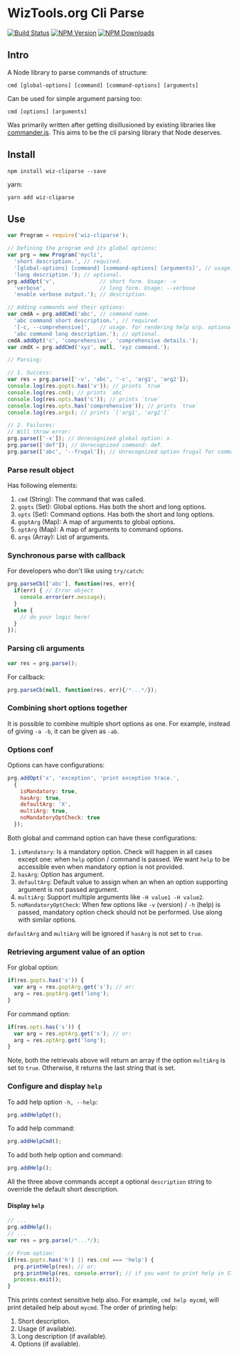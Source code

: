 # WizTools.org Cli Parse

[![Build Status](https://travis-ci.org/wiztools/wiz-cliparse.svg?branch=master)](https://travis-ci.org/wiztools/wiz-cliparse)
[![NPM Version](http://img.shields.io/npm/v/wiz-cliparse.svg?style=flat)](https://www.npmjs.org/package/wiz-cliparse)
[![NPM Downloads](https://img.shields.io/npm/dm/wiz-cliparse.svg?style=flat)](https://www.npmjs.org/package/wiz-cliparse)

## Intro

A Node library to parse commands of structure:

    cmd [global-options] [command] [command-options] [arguments]

Can be used for simple argument parsing too:

    cmd [options] [arguments]

Was primarily written after getting disillusioned by existing libraries like [commander.js](https://github.com/tj/commander.js/). This aims to be the cli parsing library that Node deserves.

## Install

    npm install wiz-cliparse --save

yarn:

    yarn add wiz-cliparse
## Use

```js
var Program = require('wiz-cliparse');

// Defining the program and its global options:
var prg = new Program('mycli',
  'short description.', // required.
  '[global-options] [command] [command-options] [arguments]', // usage. for rendering help o/p. optional.
  'long description.'); // optional.
prg.addOpt('v',              // short form. Usage: -v
  'verbose',                 // long form. Usage: --verbose
  'enable verbose output.'); // description.

// Adding commands and their options:
var cmdA = prg.addCmd('abc', // command name.
  'abc command short description.', // required.
  '[-c, --comprehensive]',   // usage. for rendering help o/p. optional.
  'abc command long description.'); // optional.
cmdA.addOpt('c', 'comprehensive', 'comprehensive details.');
var cmdX = prg.addCmd('xyz', null, 'xyz command.');

// Parsing:

// 1. Success:
var res = prg.parse(['-v', 'abc', '-c', 'arg1', 'arg2']);
console.log(res.gopts.has('v')); // prints `true`
console.log(res.cmd); // prints `abc`
console.log(res.opts.has('c')); // prints `true`
console.log(res.opts.has('comprehensive')); // prints `true`
console.log(res.args); // prints `['arg1', 'arg2']`

// 2. Failures:
// Will throw error:
prg.parse(['-x']); // Unrecognized global option: x.
prg.parse(['def']); // Unrecognized command: def.
prg.parse(['abc', '--frugal']); // Unrecognized option frugal for command abc.
```

### Parse result object

Has following elements:

1. `cmd` (String): The command that was called.
2. `gopts` (Set): Global options. Has both the short and long options.
3. `opts` (Set): Command options. Has both the short and long options.
4. `goptArg` (Map): A map of arguments to global options.
5. `optArg` (Map): A map of arguments to command options.
6. `args` (Array): List of arguments.

### Synchronous parse with callback

For developers who don't like using `try/catch`:

```js
prg.parseCb(['abc'], function(res, err){
  if(err) { // Error object
    console.error(err.message);
  }
  else {
    // do your logic here!
  }
});
```

### Parsing cli arguments

```js
var res = prg.parse();
```

For callback:

```js
prg.parseCb(null, function(res, err){/*...*/});
```

### Combining short options together

It is possible to combine multiple short options as one. For example, instead of giving `-a -b`, it can be given as `-ab`.

### Options conf

Options can have configurations:

```js
prg.addOpt('x', 'exception', 'print exception trace.',
  {
    isMandatory: true,
    hasArg: true,
    defaultArg: 'X',
    multiArg: true,
    noMandatoryOptCheck: true
  });
```

Both global and command option can have these configurations:

1. `isMandatory`: Is a mandatory option. Check will happen in all cases except one: when `help` option / command is passed. We want `help` to be accessible even when mandatory option is not provided.
2. `hasArg`: Option has argument.
3. `defaultArg`: Default value to assign when an when an option supporting argument is not passed argument.
4. `multiArg`: Support multiple arguments like `-H value1 -H value2`.
5. `noMandatoryOptCheck`: When few options like `-v` (version) / `-h` (help) is passed, mandatory option check should not be performed. Use along with similar options.

`defaultArg` and `multiArg` will be ignored if `hasArg` is not set to `true`.

### Retrieving argument value of an option

For global option:

```js
if(res.gopts.has('s')) {
  var arg = res.goptArg.get('s'); // or:
  arg = res.goptArg.get('long');
}
```

For command option:

```js
if(res.opts.has('s')) {
  var arg = res.optArg.get('s'); // or:
  arg = res.optArg.get('long');
}
```

Note, both the retrievals above will return an array if the option `multiArg` is set to `true`. Otherwise, it returns the last string that is set.

### Configure and display `help`

To add help option `-h, --help`:

```js
prg.addHelpOpt();
```

To add help command:

```js
prg.addHelpCmd();
```

To add both help option and command:

```js
prg.addHelp();
```

All the three above commands accept a optional `description` string to override the default short description.

#### Display `help`

```js
// ...
prg.addHelp();
// ...
var res = prg.parse(/*...*/);

// From option:
if(res.gopts.has('h') || res.cmd === 'help') {
  prg.printHelp(res); // or:
  prg.printHelp(res, console.error); // if you want to print help in STDERR.
  process.exit();
}
```

This prints context sensitive help also. For example, `cmd help mycmd`, will print detailed help about `mycmd`. The order of printing help:

1. Short description.
2. Usage (if available).
3. Long description (if available).
4. Options (if available).
